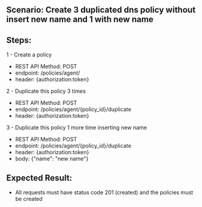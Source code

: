 ## Scenario: Create 3 duplicated dns policy without insert new name and 1 with new name 

## Steps:
1 - Create a policy

- REST API Method: POST
- endpoint: /policies/agent/
- header: {authorization:token}

2 - Duplicate this policy 3 times

- REST API Method: POST
- endpoint: /policies/agent/{policy_id}/duplicate
- header: {authorization:token}

3 - Duplicate this policy 1 more time inserting new name

- REST API Method: POST
- endpoint: /policies/agent/{policy_id}/duplicate
- header: {authorization:token}
- body: {"name": "new name"}

## Expected Result:

- All requests must have status code 201 (created) and the policies must be created
